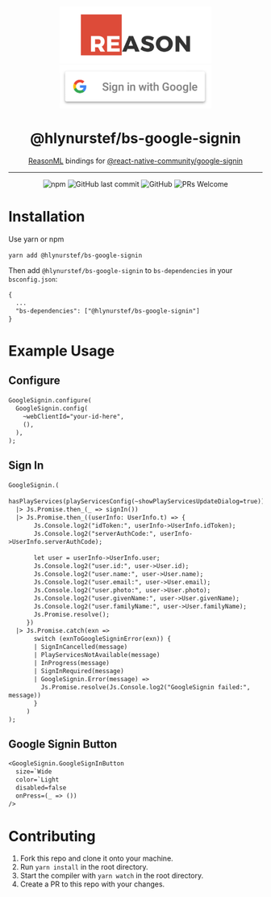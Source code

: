 <p align="center">
  <img alt="reason-ml" src="img/reason.png" width="300">
  <img alt="google-signin-button" src="img/google-signin-button.png" width="300">
</p>

<h1 align="center">
  @hlynurstef/bs-google-signin
</h1>

<p align="center">
  <a href="https://reasonml.github.io/">ReasonML</a> bindings for <a href="https://github.com/react-native-community/google-signin">@react-native-community/google-signin</a>
</p>

---

<div align="center">

![npm](https://img.shields.io/npm/v/@hlynurstef/bs-google-signin)
![GitHub last commit](https://img.shields.io/github/last-commit/hlynurstef/bs-google-signin)
![GitHub](https://img.shields.io/github/license/hlynurstef/bs-google-signin)
![PRs Welcome](https://img.shields.io/badge/PRs-Welcome-brightgreen)

</div>

# Installation

Use yarn or npm

`yarn add @hlynurstef/bs-google-signin`

Then add `@hlynurstef/bs-google-signin` to `bs-dependencies` in your `bsconfig.json`:

```
{
  ...
  "bs-dependencies": ["@hlynurstef/bs-google-signin"]
}
```

# Example Usage

## Configure

```
GoogleSignin.configure(
  GoogleSignin.config(
    ~webClientId="your-id-here",
    (),
  ),
);
```

## Sign In

```
GoogleSignin.(
  hasPlayServices(playServicesConfig(~showPlayServicesUpdateDialog=true))
  |> Js.Promise.then_(_ => signIn())
  |> Js.Promise.then_((userInfo: UserInfo.t) => {
       Js.Console.log2("idToken:", userInfo->UserInfo.idToken);
       Js.Console.log2("serverAuthCode:", userInfo->UserInfo.serverAuthCode);

       let user = userInfo->UserInfo.user;
       Js.Console.log2("user.id:", user->User.id);
       Js.Console.log2("user.name:", user->User.name);
       Js.Console.log2("user.email:", user->User.email);
       Js.Console.log2("user.photo:", user->User.photo);
       Js.Console.log2("user.givenName:", user->User.givenName);
       Js.Console.log2("user.familyName:", user->User.familyName);
       Js.Promise.resolve();
     })
  |> Js.Promise.catch(exn =>
       switch (exnToGoogleSigninError(exn)) {
       | SignInCancelled(message)
       | PlayServicesNotAvailable(message)
       | InProgress(message)
       | SignInRequired(message)
       | GoogleSignin.Error(message) =>
         Js.Promise.resolve(Js.Console.log2("GoogleSignin failed:", message))
       }
     )
);
```

## Google Signin Button

```
<GoogleSignin.GoogleSignInButton
  size=`Wide
  color=`Light
  disabled=false
  onPress=(_ => ())
/>
```

# Contributing

1. Fork this repo and clone it onto your machine.
2. Run `yarn install` in the root directory.
3. Start the compiler with `yarn watch` in the root directory.
4. Create a PR to this repo with your changes.
